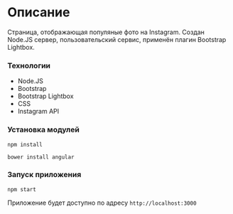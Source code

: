 # Описание
Страница, отображающая популяные фото на Instagram. Создан Node.JS сервер, пользовательский сервис, применён плагин Bootstrap Lightbox.

### Технологии
* Node.JS
* Bootstrap
* Bootstrap Lightbox
* CSS
* Instagram API

### Установка модулей
`npm install`

`bower install angular`

### Запуск приложения
`npm start`

Приложение будет доступно по адресу `http://localhost:3000`
